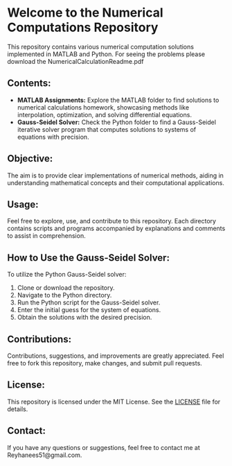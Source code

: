 <!DOCTYPE html>
<html lang="en">
<head>
  <meta charset="UTF-8">
</head>
<body>

  <h1>Welcome to the Numerical Computations Repository</h1>

  <p>This repository contains various numerical computation solutions implemented in MATLAB and Python.
  For seeing the problems please download the NumericalCalculationReadme.pdf</p>

  <h2>Contents:</h2>
  <ul>
    <li><strong>MATLAB Assignments:</strong> Explore the MATLAB folder to find solutions to numerical calculations homework, showcasing methods like interpolation, optimization, and solving differential equations.</li>
    <li><strong>Gauss-Seidel Solver:</strong> Check the Python folder to find a Gauss-Seidel iterative solver program that computes solutions to systems of equations with precision.</li>
  </ul>

  <h2>Objective:</h2>
  <p>The aim is to provide clear implementations of numerical methods, aiding in understanding mathematical concepts and their computational applications.</p>

  <h2>Usage:</h2>
  <p>Feel free to explore, use, and contribute to this repository. Each directory contains scripts and programs accompanied by explanations and comments to assist in comprehension.</p>

  <h2>How to Use the Gauss-Seidel Solver:</h2>
  <p>To utilize the Python Gauss-Seidel solver:</p>
  <ol>
    <li>Clone or download the repository.</li>
    <li>Navigate to the Python directory.</li>
    <li>Run the Python script for the Gauss-Seidel solver.</li>
    <li>Enter the initial guess for the system of equations.</li>
    <li>Obtain the solutions with the desired precision.</li>
  </ol>

  <h2>Contributions:</h2>
  <p>Contributions, suggestions, and improvements are greatly appreciated. Feel free to fork this repository, make changes, and submit pull requests.</p>

  <h2>License:</h2>
  <p>This repository is licensed under the MIT License. See the <a href="LICENSE">LICENSE</a> file for details.</p>

  <h2>Contact:</h2>
  <p>If you have any questions or suggestions, feel free to contact me at Reyhanees51@gmail.com.</p>

</body>
</html>

